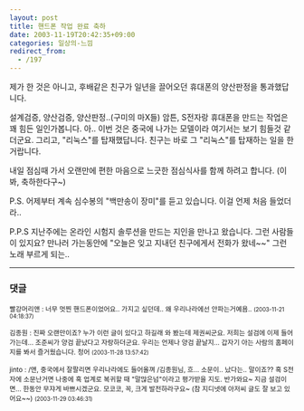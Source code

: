 ```yaml
---
layout: post
title: 핸드폰 작업 완료 축하
date: 2003-11-19T20:42:35+09:00
categories: 일상의-느낌
redirect_from:
  - /197
---
```


제가 한 것은 아니고, 후배같은 친구가 일년을 끌어오던 휴대폰의 양산판정을 통과했답니다.

설계검증, 양산검증, 양산판정..(구미의 마X들) 암튼, S전자랑 휴대폰을 만드는 작업은 꽤 힘든 일인가봅니다. 아.. 이번 것은 중국에 나가는 모델이라 여기서는 보기 힘들것 같더군요. 그리고, "리눅스"를 탑재했답니다. 친구는 바로 그 "리눅스"를 탑재하는 일을 한거랍니다.

내일 점심때 가서 오랜만에 편한 마음으로 느긋한 점심식사를 함께 하려고 합니다. (이봐, 축하한다구~)

P.S. 어제부터 계속 심수봉의 "백만송이 장미"를 듣고 있습니다. 이걸 언제 처음 들었더라..

P.P.S 지난주에는 온라인 시험지 솔루션을 만드는 지인을 만나고 왔습니다. 그런 사람들이 있지요? 만나러 가는동안에 "오늘은 잊고 지내던 친구에게서 전화가 왔네~~" 그런 노래 부르게 되는..

* * *

### 댓글



<!--- cmt:430 --->
<!--- mail: --->
<!--- parent:0 --->

<small class=comment>빨강머리앤 : 너무 멋찐 핸드폰이었어요.. 가지고 싶던데.. 왜 우리나라에선 안파는거예욤.. <small>(2003-11-21 04:18:37)</small></small>


<!--- cmt:431 --->
<!--- mail: --->
<!--- parent:0 --->

<small class=comment>김종원 : 진짜 오랜만이죠? 누가 이런 글이 있다고 하길래 와 봤는데 제권씨군요. 저희는 설검에 이제 들어가는데... 조준씨가 양검 끝났다고 자랑하더군요. 우리는 언제나 양검 끝날지... 갑자기 아는 사람의 홈페이지를 봐서 즐거웠습니다.  청어 <small>(2003-11-28 13:57:42)</small></small>


<!--- cmt:432 --->
<!--- mail: --->
<!--- parent:0 --->

<small class=comment>jinto : /앤, 중국에서 잘팔리면 우리나라에도 들어올껴 /김종원님, 흐... 소문이.. 났다는.. 말이죠?? 혹 S전자에 소문난거면 나중에 혹 업계로 복귀할 때 "말많은넘"이라고 평가받을 지도. 반가와요~ 지금 설검이면... 한동안 무쟈게 바쁘시겠군요. 모코코, 꼭, 크게 발전하라구요~  (참 지디넷에 아저씨 글도 잘 보고 있어요~~) <small>(2003-11-29 03:46:31)</small></small>

